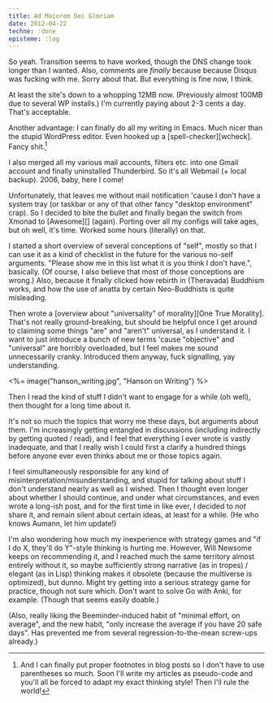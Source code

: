 ```yaml
---
title: Ad Maiorem Dei Gloriam
date: 2012-04-22
techne: :done
episteme: :log
---
```


So yeah. Transition seems to have worked, though the DNS change took longer than I wanted. Also, comments are *finally* because because Disqus was fucking with me. Sorry about that. But everything is fine now, I think.

At least the site's down to a whopping 12MB now. (Previously almost 100MB due to several WP installs.) I'm currently paying about 2-3 cents a day. That's acceptable.

Another advantage: I can finally do all my writing in Emacs. Much nicer than the stupid WordPress editor. Even hooked up a [spell-checker][wcheck]. Fancy shit.[^footnote]

[^footnote]: And I can finally put proper footnotes in blog posts so I don't have to use parentheses so much. Soon I'll write my articles as pseudo-code and you'll all be forced to adapt my exact thinking style! Then I'll rule the world!

I also merged all my various mail accounts, filters etc. into one Gmail account and finally uninstalled Thunderbird. So it's all Webmail (+ local backup). 2006, baby, here I come!

Unfortunately, that leaves me without mail notification 'cause I don't have a system tray (or taskbar or any of that other fancy "desktop environment" crap). So I decided to bite the bullet and finally began the switch from Xmonad to [Awesome][] (again). Porting over all my configs will take ages, but oh well, it's time. Worked some hours (literally) on that.

I started a short overview of several conceptions of "self", mostly so that I can use it as a kind of checklist in the future for the various no-self arguments. "Please show me in this list what it is you think I don't have.", basically. (Of course, I also believe that most of those conceptions are wrong.) Also, because it finally clicked how rebirth in (Theravada) Buddhism works, and  how the use of anatta by certain Neo-Buddhists is quite misleading.

Then wrote a [overview about "universality" of morality][One True Morality]. That's not really ground-breaking, but should be helpful once I get around to claiming some things "are" and "aren't" universal, as I understand it. I want to just introduce a bunch of new terms 'cause "objective" and "universal" are horribly overloaded, but I feel makes me sound unnecessarily cranky. Introduced them anyway, fuck signalling, yay understanding.

<%= image("hanson_writing.jpg", "Hanson on Writing") %>

Then I read the kind of stuff I didn't want to engage for a while (oh well), then thought for a long time about it.

It's not so much the topics that worry me these days, but arguments about them. I'm increasingly getting entangled in discussions (including indirectly by getting quoted / read), and I feel that everything I ever wrote is vastly inadequate, and that I really wish I could first a clarify a hundred things before anyone ever even thinks about me or those topics again.

I feel simultaneously responsible for any kind of misinterpretation/misunderstanding, and stupid for talking about stuff I don't understand nearly as well as I wished. Then I thought even longer about whether I should continue, and under what circumstances, and even wrote a long-ish post, and for the first time in like ever, I decided to *not* share it, and remain silent about certain ideas, at least for a while. (He who knows Aumann, let him update!)

I'm also wondering how much my inexperience with strategy games and "if I do X, they'll do Y"-style thinking is hurting me. However, Will Newsome keeps on recommending it, and I reached much the same territory almost entirely without it, so maybe sufficiently strong narrative (as in tropes) / elegant (as in Lisp) thinking makes it obsolete (because the multiverse is optimized), but dunno. Might try getting into a serious strategy game for practice, though not sure which. Don't want to solve Go with Anki, for example. (Though that seems easily doable.)

(Also, really liking the Beeminder-induced habit of "minimal effort, on average", and the new habit, "only increase the average if you have 20 safe days". Has prevented me from several regression-to-the-mean screw-ups already.)
